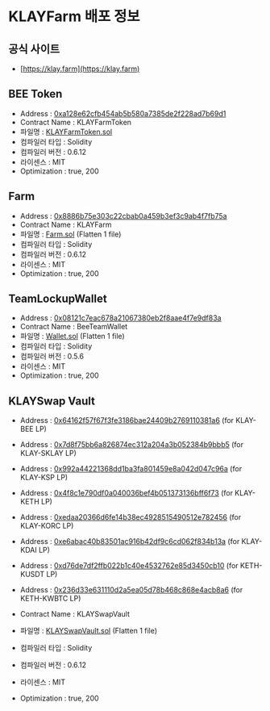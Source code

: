 # KLAYFarm 배포 정보

## 공식 사이트 

* [https://klay.farm](https://klay.farm)

## BEE Token 
* Address : [0xa128e62cfb454ab5b580a7385de2f228ad7b69d1](https://scope.klaytn.com/account/0xa128e62cfb454ab5b580a7385de2f228ad7b69d1?tabId=contractCode)
* Contract Name : KLAYFarmToken
* 파일명 : [KLAYFarmToken.sol](KLAYFarmToken.sol)
* 컴파일러 타입 : Solidity 
* 컴파일러 버전 : 0.6.12
* 라이센스 : MIT
* Optimization : true, 200
	
## Farm 
* Address : [0x8886b75e303c22cbab0a459b3ef3c9ab4f7fb75a](https://scope.klaytn.com/account/0x8886b75e303c22cbab0a459b3ef3c9ab4f7fb75a?tabId=contractCode)
* Contract Name : KLAYFarm
* 파일명 : [Farm.sol](Farm.sol) (Flatten 1 file)
* 컴파일러 타입 : Solidity 
* 컴파일러 버전 : 0.6.12
* 라이센스 : MIT
* Optimization : true, 200
	
## TeamLockupWallet
* Address : [0x08121c7eac678a21067380eb2f8aae4f7e9df83a](https://scope.klaytn.com/account/0x08121c7eac678a21067380eb2f8aae4f7e9df83a?tabId=contractCode)
* Contract Name : BeeTeamWallet
* 파일명 : [Wallet.sol](Wallet.sol) (Flatten 1 file)
* 컴파일러 타입 : Solidity
* 컴파일러 버전 : 0.5.6
* 라이센스 : MIT
* Optimization : true, 200
	
## KLAYSwap Vault

* Address : [0x64162f57f67f3fe3186bae24409b2769110381a6](https://scope.klaytn.com/account/0x64162f57f67f3fe3186bae24409b2769110381a6?tabId=contractCode) (for KLAY-BEE LP)
* Address : [0x7d8f75bb6a826874ec312a204a3b052384b9bbb5](https://scope.klaytn.com/account/0x7d8f75bb6a826874ec312a204a3b052384b9bbb5?tabId=contractCode) (for KLAY-SKLAY LP)
* Address : [0x992a44221368dd1ba3fa801459e8a042d047c96a](https://scope.klaytn.com/account/0x992a44221368dd1ba3fa801459e8a042d047c96a?tabId=contractCode) (for KLAY-KSP LP)
* Address : [0x4f8c1e790df0a040036bef4b051373136bff6f73](https://scope.klaytn.com/account/0x4f8c1e790df0a040036bef4b051373136bff6f73?tabId=contractCode) (for KLAY-KETH LP)
* Address : [0xedaa20366d6fe14b38ec4928515490512e782456](https://scope.klaytn.com/account/0xedaa20366d6fe14b38ec4928515490512e782456?tabId=contractCode) (for KLAY-KORC LP)
* Address : [0xe6abac40b83501ac916b42df9c6cd062f834b13a](https://scope.klaytn.com/account/0xe6abac40b83501ac916b42df9c6cd062f834b13a?tabId=contractCode) (for KLAY-KDAI LP)
* Address : [0xd76de7df2ffb022b1c40e4532762e85d3450cb10](https://scope.klaytn.com/account/0xd76de7df2ffb022b1c40e4532762e85d3450cb10?tabId=contractCode) (for KETH-KUSDT LP)
* Address : [0x236d33e631110d2a5ea05d78b468c868e4acb8a6](https://scope.klaytn.com/account/0x236d33e631110d2a5ea05d78b468c868e4acb8a6?tabId=contractCode) (for KETH-KWBTC LP)

* Contract Name : KLAYSwapVault
* 파일명 : [KLAYSwapVault.sol](KLAYSwapVault.sol) (Flatten 1 file)
* 컴파일러 타입 : Solidity 
* 컴파일러 버전 : 0.6.12
* 라이센스 : MIT
* Optimization : true, 200
